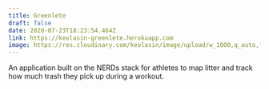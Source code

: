 ```yaml
---
title: Greenlete
draft: false
date: 2020-07-23T18:23:54.464Z
link: https://keolasin-greenlete.herokuapp.com
image: https://res.cloudinary.com/keolasin/image/upload/w_1600,q_auto,f_auto/v1597268124/Water/California_Lake.jpg
---
```

An application built on the NERDs stack for athletes to map litter and track how much trash they pick up during a workout.